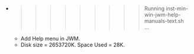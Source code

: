 * >>>>>>>>> Running inst-min-win-jwm-help-manuals-text.sh ...
  * Add Help menu in JWM.
  * Disk size = 2653720K. Space Used = 28K.
